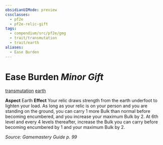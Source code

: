 ```yaml
---
obsidianUIMode: preview
cssclasses:
  - pf2e
  - pf2e-relic-gift
tags:
  - compendium/src/pf2e/gmg
  - trait/transmutation
  - trait/earth
aliases:
  - Ease Burden
---
```

# Ease Burden *Minor Gift*  
[transmutation](rules/traits/transmutation.md "Transmutation Item Trait")  [earth](rules/traits/earth.md "Earth Item Trait")  

**Aspect** Earth
**Effect** Your relic draws strength from the earth underfoot to lighten your load. As long as your relic is on your person and you are standing on the ground, you can carry 1 more Bulk than normal before becoming encumbered, and you increase your maximum Bulk by 2. At 6th level and every 4 levels thereafter, increase the Bulk you can carry before becoming encumbered by 1 and your maximum Bulk by 2.

*Source: Gamemastery Guide p. 99*  